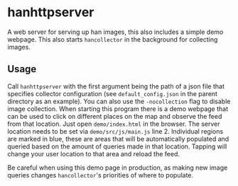 # hanhttpserver
A web server for serving up han images, this also includes a simple demo
webpage.
This also starts `hancollector` in the background for collecting images.

## Usage
Call `hanhttpserver` with the first argument being the path of a json file that
specifies collector configuration (see `default_config.json` in the parent
directory as an example). You can also use the `-nocollection` flag to disable
image collection.
When starting this program there is a demo webpage that can be used to click on
different places on the map and observe the feed from that location.
Just open `demo/index.html` in the browser. The server location needs to be set
via `demo/src/js/main.js` line 2.
Individual regions are marked in blue, these are areas that will be
automatically populated and queried based on the amount of queries made in that
location. Tapping will change your user location to that area and reload the
feed.

Be careful when using this demo page in production, as making new image queries
changes `hancollector`'s priorities of where to populate.
